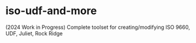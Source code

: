 # iso-udf-and-more
(2024 Work in Progress) Complete toolset for creating/modifying ISO 9660, UDF, Juliet, Rock Ridge
